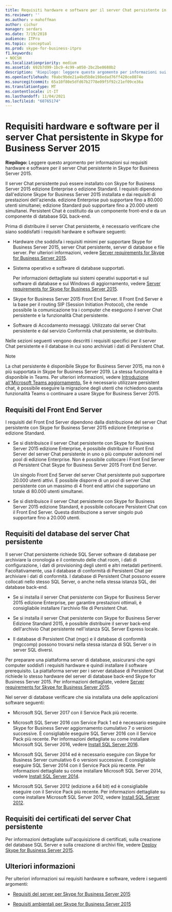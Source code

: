 ```yaml
---
title: Requisiti hardware e software per il server Chat persistente in Skype for Business Server 2015
ms.reviewer: ''
ms.author: v-mahoffman
author: cichur
manager: serdars
ms.date: 7/19/2018
audience: ITPro
ms.topic: conceptual
ms.prod: skype-for-business-itpro
f1.keywords:
- NOCSH
ms.localizationpriority: medium
ms.assetid: 692b7d99-1bc9-4c99-a050-2bc2be8688b2
description: 'Riepilogo: leggere questo argomento per informazioni sui requisiti hardware e software per il server Chat persistente in Skype for Business Server 2015.'
ms.openlocfilehash: f0abc9bde21a4bd5b8e198edad76ff420ce8074e
ms.sourcegitcommit: 65a10f80e5dfd67b2778e09f5f92c21ef09ce36a
ms.translationtype: MT
ms.contentlocale: it-IT
ms.lasthandoff: 11/04/2021
ms.locfileid: "60765174"
---
```

# <a name="hardware-and-software-requirements-for-persistent-chat-server-in-skype-for-business-server-2015"></a>Requisiti hardware e software per il server Chat persistente in Skype for Business Server 2015
 
**Riepilogo:** Leggere questo argomento per informazioni sui requisiti hardware e software per il server Chat persistente in Skype for Business Server 2015.
  
Il server Chat persistente può essere installato con Skype for Business Server 2015 edizione Enterprise o edizione Standard. I requisiti dipendono dall'edizione Skype for Business Server 2015 installata e dai requisiti di prestazioni dell'azienda. edizione Enterprise può supportare fino a 80.000 utenti simultanei; edizione Standard può supportare fino a 20.000 utenti simultanei. Persistent Chat è costituito da un componente front-end e da un componente di database SQL back-end.
  
Prima di distribuire il server Chat persistente, è necessario verificare che siano soddisfatti i requisiti hardware e software seguenti:
  
- Hardware che soddisfa i requisiti minimi per supportare Skype for Business Server 2015, server Chat persistente, server di database e file server. Per ulteriori informazioni, vedere [Server requirements for Skype for Business Server 2015](../../plan-your-deployment/requirements-for-your-environment/server-requirements.md).
    
- Sistema operativo e software di database supportati.
    
    Per informazioni dettagliate sui sistemi operativi supportati e sul software di database e sui Windows di aggiornamento, vedere [Server requirements for Skype for Business Server 2015](../../plan-your-deployment/requirements-for-your-environment/server-requirements.md).
    
- Skype for Business Server 2015 Front End Server. Il Front End Server è la base per il routing SIP (Session Initiation Protocol), che rende possibile la comunicazione tra i computer che eseguono il server Chat persistente e la funzionalità Chat persistente. 
    
- Software di Accodamento messaggi. Utilizzato dal server Chat persistente e dal servizio Conformità chat persistente, se distribuito.
    
Nelle sezioni seguenti vengono descritti i requisiti specifici per il server Chat persistente e il database in cui sono archiviati i dati di Persistent Chat.

> [!NOTE] 
> La chat persistente è disponibile Skype for Business Server 2015, ma non è più supportata in Skype for Business Server 2019. La stessa funzionalità è disponibile in Teams. Per ulteriori informazioni, vedere [Introduzione all'Microsoft Teams aggiornamento.](/microsoftteams/upgrade-start-here) Se è necessario utilizzare persistent chat, è possibile eseguire la migrazione degli utenti che richiedono questa funzionalità Teams o continuare a usare Skype for Business Server 2015. 
  
## <a name="front-end-server-requirements"></a>Requisiti del Front End Server

I requisiti del Front End Server dipendono dalla distribuzione del server Chat persistente con Skype for Business Server 2015 edizione Enterprise o edizione Standard.
  
- Se si distribuisce il server Chat persistente con Skype for Business Server 2015 edizione Enterprise, è possibile distribuire il Front End Server del server Chat persistente in uno o più computer autonomi nel pool di edizione Enterprise. Non è possibile collocare i Front End Server di Persistent Chat Skype for Business Server 2015 Front End Server. 
    
    Un singolo Front End Server del server Chat persistente può supportare 20.000 utenti attivi. È possibile disporre di un pool di server Chat persistente con un massimo di 4 front end attivi che supportano un totale di 80.000 utenti simultanei. 
    
- Se si distribuisce il server Chat persistente con Skype for Business Server 2015 edizione Standard, è possibile collocare Persistent Chat con il Front End Server. Questa distribuzione a server singolo può supportare fino a 20.000 utenti. 
    
## <a name="persistent-chat-server-database-requirements"></a>Requisiti del database del server Chat persistente

Il server Chat persistente richiede SQL Server software di database per archiviare la cronologia e il contenuto delle chat room, i dati di configurazione, i dati di provisioning degli utenti e altri metadati pertinenti. Facoltativamente, usa il database di conformità di Persistent Chat per archiviare i dati di conformità. I database di Persistent Chat possono essere collocati nello stesso SQL Server, o anche nella stessa istanza SQL, dei database back-end. 
  
- Se si installa il server Chat persistente con Skype for Business Server 2015 edizione Enterprise, per garantire prestazioni ottimali, è consigliabile installare l'archivio file di Persistent Chat.
    
- Se si installa il server Chat persistente con Skype for Business Server Edizione Standard 2015, è possibile distribuire il server back-end dell'archivio Chat persistente nell'istanza SQL Server Express locale.
    
- Il database di Persistent Chat (mgc) e il database di conformità (mgccomp) possono trovarsi nella stessa istanza di SQL Server o in server SQL diversi.
    
Per preparare una piattaforma server di database, assicurarsi che ogni computer soddisfi i requisiti hardware e quindi installare il software prerequisito. La piattaforma server per i server database di Persistent Chat richiede lo stesso hardware del server di database back-end Skype for Business Server 2015. Per informazioni dettagliate, vedere [Server requirements for Skype for Business Server 2015](../../plan-your-deployment/requirements-for-your-environment/server-requirements.md).
  
Nel server di database verificare che sia installata una delle applicazioni software seguenti:

- Microsoft SQL Server 2017 con il Service Pack più recente.

- Microsoft SQL Server 2016 con Service Pack 1 ed è necessario eseguire Skype for Business Server aggiornamento cumulativo 7 o versioni successive. È consigliabile eseguire SQL Server 2016 con il Service Pack più recente. Per informazioni dettagliate su come installare Microsoft SQL Server 2016, vedere [Install SQL Server 2016](/sql/database-engine/install-windows/install-sql-server?view=sql-server-2016).

- Microsoft SQL Server 2014 ed è necessario eseguire con Skype for Business Server cumulativo 6 o versioni successive. È consigliabile eseguire SQL Server 2014 con il Service Pack più recente. Per informazioni dettagliate su come installare Microsoft SQL Server 2014, vedere [Install SQL Server 2014](/sql/database-engine/install-windows/install-sql-server?view=sql-server-2014).

- Microsoft SQL Server 2012 (edizione a 64 bit) ed è consigliabile eseguire con il Service Pack più recente. Per informazioni dettagliate su come installare Microsoft SQL Server 2012, vedere [Install SQL Server 2012](/previous-versions/sql/sql-server-2012/bb500395(v=sql.110)).

## <a name="persistent-chat-server-certificate-requirements"></a>Requisiti dei certificati del server Chat persistente

Per informazioni dettagliate sull'acquisizione di certificati, sulla creazione del database SQL Server e sulla creazione di archivi file, vedere [Deploy Skype for Business Server 2015](../../deploy/deploy.md). 
  
## <a name="for-more-information"></a>Ulteriori informazioni

Per ulteriori informazioni sui requisiti hardware e software, vedere i seguenti argomenti:
  
- [Requisiti del server per Skype for Business Server 2015](../../plan-your-deployment/requirements-for-your-environment/server-requirements.md)
    
- [Requisiti ambientali per Skype for Business Server 2015](../../plan-your-deployment/requirements-for-your-environment/environmental-requirements.md)
